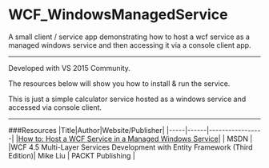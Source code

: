 # WCF_WindowsManagedService
A small client / service app demonstrating how to host a wcf service as a managed windows service and then accessing it via a console client app.

---

Developed with VS 2015 Community.

The resources below will show you how to install & run the service.

This is just a simple calculator service hosted as a windows service and accessed via console client.

---

###Resources
|Title|Author|Website/Publisher|
|-----|------|-----------------|
|[How to: Host a WCF Service in a Managed Windows Service](https://msdn.microsoft.com/en-us/library/ms733069(v=vs.110).aspx)| | MSDN |
|WCF 4.5 Multi-Layer Services Development with Entity Framework (Third Edition)| Mike Liu | PACKT Publishing |
